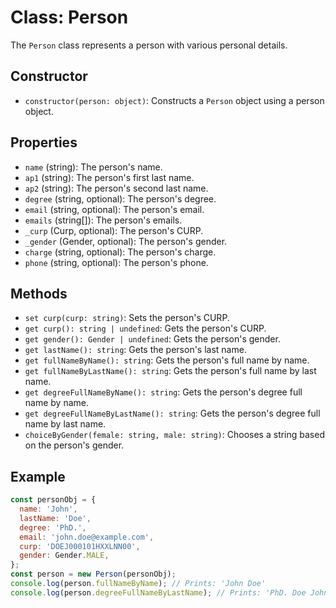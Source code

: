 # Class: Person

The `Person` class represents a person with various personal details.

## Constructor

- `constructor(person: object)`: Constructs a `Person` object using a person object.

## Properties

- `name` (string): The person's name.
- `ap1` (string): The person's first last name.
- `ap2` (string): The person's second last name.
- `degree` (string, optional): The person's degree.
- `email` (string, optional): The person's email.
- `emails` (string[]): The person's emails.
- `_curp` (Curp, optional): The person's CURP.
- `_gender` (Gender, optional): The person's gender.
- `charge` (string, optional): The person's charge.
- `phone` (string, optional): The person's phone.

## Methods

- `set curp(curp: string)`: Sets the person's CURP.
- `get curp(): string | undefined`: Gets the person's CURP.
- `get gender(): Gender | undefined`: Gets the person's gender.
- `get lastName(): string`: Gets the person's last name.
- `get fullNameByName(): string`: Gets the person's full name by name.
- `get fullNameByLastName(): string`: Gets the person's full name by last name.
- `get degreeFullNameByName(): string`: Gets the person's degree full name by name.
- `get degreeFullNameByLastName(): string`: Gets the person's degree full name by last name.
- `choiceByGender(female: string, male: string)`: Chooses a string based on the person's gender.

## Example

```javascript
const personObj = {
  name: 'John',
  lastName: 'Doe',
  degree: 'PhD.',
  email: 'john.doe@example.com',
  curp: 'DOEJ000101HXXLNN00',
  gender: Gender.MALE,
};
const person = new Person(personObj);
console.log(person.fullNameByName); // Prints: 'John Doe'
console.log(person.degreeFullNameByLastName); // Prints: 'PhD. Doe John'
```
